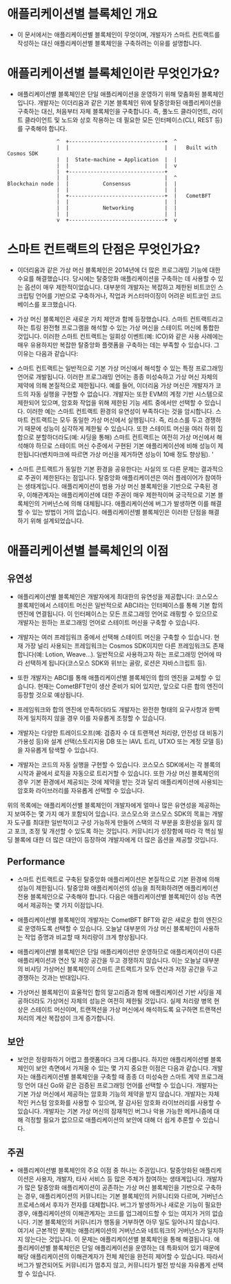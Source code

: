 # 애플리케이션별 블록체인 개요

- 이 문서에서는 애플리케이션별 블록체인이 무엇이며, 개발자가 스마트 컨트랙트를 작성하는 대신 애플리케이션별 블록체인을 구축하려는 이유를 설명합니다.

# 애플리케이션별 블록체인이란 무엇인가요?

- 애플리케이션별 블록체인은 단일 애플리케이션을 운영하기 위해 맞춤화된 블록체인입니다. 개발자는 이더리움과 같은 기본 블록체인 위에 탈중앙화된 애플리케이션을 구축하는 대신, 처음부터 자체 블록체인을 구축합니다. 즉, 풀노드 클라이언트, 라이트 클라이언트 및 노드와 상호 작용하는 데 필요한 모든 인터페이스(CLI, REST 등)를 구축해야 합니다.

```
                ^  +-------------------------------+  ^
                |  |                               |  |   Built with Cosmos SDK
                |  |  State-machine = Application  |  |
                |  |                               |  v
                |  +-------------------------------+
                |  |                               |  ^
Blockchain node |  |           Consensus           |  |
                |  |                               |  |
                |  +-------------------------------+  |   CometBFT
                |  |                               |  |
                |  |           Networking          |  |
                |  |                               |  |
                v  +-------------------------------+  v
```

# 스마트 컨트랙트의 단점은 무엇인가요?
* 이더리움과 같은 가상 머신 블록체인은 2014년에 더 많은 프로그래밍 기능에 대한 수요를 해결했습니다. 당시에는 탈중앙화 애플리케이션을 구축하는 데 사용할 수 있는 옵션이 매우 제한적이었습니다. 대부분의 개발자는 복잡하고 제한된 비트코인 스크립팅 언어를 기반으로 구축하거나, 작업과 커스터마이징이 어려운 비트코인 코드베이스를 포크했습니다. 

* 가상 머신 블록체인은 새로운 가치 제안과 함께 등장했습니다. 스마트 컨트랙트라고 하는 튜링 완전형 프로그램을 해석할 수 있는 가상 머신을 스테이트 머신에 통합한 것입니다. 이러한 스마트 컨트랙트는 일회성 이벤트(예: ICO)와 같은 사용 사례에는 매우 유용하지만 복잡한 탈중앙화 플랫폼을 구축하는 데는 부족할 수 있습니다. 그 이유는 다음과 같습니다:



* 스마트 컨트랙트는 일반적으로 기본 가상 머신에서 해석할 수 있는 특정 프로그래밍 언어로 개발됩니다. 이러한 프로그래밍 언어는 종종 미성숙하고 가상 머신 자체의 제약에 의해 본질적으로 제한됩니다. 예를 들어, 이더리움 가상 머신은 개발자가 코드의 자동 실행을 구현할 수 없습니다. 개발자는 또한 EVM의 계정 기반 시스템으로 제한되어 있으며, 암호화 작업을 위해 제한된 기능 세트 중에서만 선택할 수 있습니다. 이러한 예는 스마트 컨트랙트 환경의 유연성이 부족하다는 것을 암시합니다. 스마트 컨트랙트는 모두 동일한 가상 머신에서 실행됩니다. 즉, 리소스를 두고 경쟁하기 때문에 성능이 심각하게 제한될 수 있습니다. 또한 스테이트 머신을 여러 하위 집합으로 분할하더라도(예: 샤딩을 통해) 
스마트 컨트랙트는 여전히 가상 머신에서 해석해야 하므로 스테이트 머신 수준에서 구현된 기본 애플리케이션에 비해 성능이 제한됩니다(벤치마크에 따르면 가상 머신을 제거하면 성능이 10배 정도 향상됨).
'

* 스마트 콘트랙트가 동일한 기본 환경을 공유한다는 사실의 또 다른 문제는 결과적으로 주권이 제한된다는 점입니다. 탈중앙화 애플리케이션은 여러 플레이어가 참여하는 생태계입니다. 애플리케이션이 범용 가상 머신 블록체인을 기반으로 구축된 경우, 이해관계자는 애플리케이션에 대한 주권이 매우 제한적이며 궁극적으로 기본 블록체인의 거버넌스에 의해 대체됩니다. 애플리케이션에 버그가 발생하면 이를 해결할 수 있는 방법이 거의 없습니다. 애플리케이션별 블록체인은 이러한 단점을 해결하기 위해 설계되었습니다.

# 애플리케이션별 블록체인의 이점

## 유연성 

* 애플리케이션별 블록체인은 개발자에게 최대한의 유연성을 제공합니다: 코스모스 블록체인에서 스테이트 머신은 일반적으로 ABCI라는 인터페이스를 통해 기본 합의 엔진에 연결됩니다. 이 인터페이스는 모든 프로그래밍 언어로 래핑할 수 있으므로 개발자는 원하는 프로그래밍 언어로 스테이트 머신을 구축할 수 있습니다. 

* 개발자는 여러 프레임워크 중에서 선택해 스테이트 머신을 구축할 수 있습니다. 현재 가장 널리 사용되는 프레임워크는 Cosmos SDK이지만 다른 프레임워크도 존재합니다(예: Lotion, Weave...). 일반적으로 사용하고자 하는 프로그래밍 언어에 따라 선택하게 됩니다(코스모스 SDK와 위브는 골랑, 로션은 자바스크립트 등). 

* 또한 개발자는 ABCI를 통해 애플리케이션별 블록체인의 합의 엔진을 교체할 수 있습니다. 현재는 CometBFT만이 생산 준비가 되어 있지만, 앞으로 다른 합의 엔진이 등장할 것으로 예상됩니다.

* 프레임워크와 합의 엔진에 만족하더라도 개발자는 완전한 형태의 요구사항과 완벽하게 일치하지 않을 경우 이를 자유롭게 조정할 수 있습니다. 

* 개발자는 다양한 트레이드오프(예: 검증자 수 대 트랜잭션 처리량, 안전성 대 비동기 가용성 등)와 설계 선택(스토리지용 DB 또는 IAVL 트리, UTXO 또는 계정 모델 등)을 자유롭게 탐색할 수 있습니다. 

* 개발자는 코드의 자동 실행을 구현할 수 있습니다. 코스모스 SDK에서는 각 블록의 시작과 끝에서 로직을 자동으로 트리거할 수 있습니다. 또한 가상 머신 블록체인의 경우 기본 환경에서 제공되는 것에 제약을 받는 것과 달리 애플리케이션에 사용되는 암호화 라이브러리를 자유롭게 선택할 수 있습니다.


위의 목록에는 애플리케이션별 블록체인이 개발자에게 얼마나 많은 유연성을 제공하는지 보여주는 몇 가지 예가 포함되어 있습니다. 코스모스와 코스모스 SDK의 목표는 개발자 도구를 최대한 일반적이고 구성 가능하게 만들어 스택의 각 부분을 호환성을 잃지 않고 포크, 조정 및 개선할 수 있도록 하는 것입니다. 커뮤니티가 성장함에 따라 각 핵심 빌딩 블록에 대한 더 많은 대안이 등장하여 개발자에게 더 많은 옵션을 제공할 것입니다.

## Performance

* 스마트 컨트랙트로 구축된 탈중앙화 애플리케이션은 본질적으로 기본 환경에 의해 성능이 제한됩니다. 탈중앙화 애플리케이션의 성능을 최적화하려면 애플리케이션 전용 블록체인으로 구축해야 합니다. 다음은 애플리케이션별 블록체인이 성능 측면에서 제공하는 몇 가지 이점입니다. 

* 애플리케이션별 블록체인의 개발자는 CometBFT BFT와 같은 새로운 합의 엔진으로 운영하도록 선택할 수 있습니다. 오늘날 대부분의 가상 머신 블록체인이 사용하는 작업 증명과 비교할 때 처리량이 크게 향상됩니다. 
* 애플리케이션별 블록체인은 단일 애플리케이션만 운영하므로 애플리케이션이 다른 애플리케이션과 연산 및 저장 공간을 두고 경쟁하지 않습니다. 이는 오늘날 대부분의 비샤딩 가상머신 블록체인이 스마트 콘트랙트가 모두 연산과 저장 공간을 두고 경쟁하는 것과는 반대입니다. 
* 가상머신 블록체인이 효율적인 합의 알고리즘과 함께 애플리케이션 기반 샤딩을 제공하더라도 가상머신 자체의 성능은 여전히 제한될 것입니다. 실제 처리량 병목 현상은 스테이트 머신이며, 트랜잭션을 가상 머신에서 해석하도록 요구하면 트랜잭션 처리의 계산 복잡성이 크게 증가합니다.


## 보안 
* 보안은 정량화하기 어렵고 플랫폼마다 크게 다릅니다. 하지만 애플리케이션별 블록체인이 보안 측면에서 가져올 수 있는 몇 가지 중요한 이점은 다음과 같습니다. 개발자는 애플리케이션별 블록체인을 구축할 때 종종 더 미성숙한 스마트 계약 프로그래밍 언어 대신 Go와 같은 검증된 프로그래밍 언어를 선택할 수 있습니다. 개발자는 기본 가상 머신에서 제공하는 암호화 기능의 제약을 받지 않습니다. 개발자는 자체적인 커스텀 암호화를 사용할 수 있으며, 잘 감사된 암호화 라이브러리를 사용할 수 있습니다. 개발자는 기본 가상 머신의 잠재적인 버그나 악용 가능한 메커니즘에 대해 걱정할 필요가 없으므로 애플리케이션의 보안에 대해 더 쉽게 추론할 수 있습니다.

## 주권 
* 애플리케이션별 블록체인의 주요 이점 중 하나는 주권입니다. 탈중앙화된 애플리케이션은 사용자, 개발자, 타사 서비스 등 많은 주체가 참여하는 생태계입니다. 개발자가 많은 탈중앙화 애플리케이션이 공존하는 가상 머신 블록체인을 기반으로 구축하는 경우, 애플리케이션의 커뮤니티는 기본 블록체인의 커뮤니티와 다르며, 거버넌스 프로세스에서 후자가 전자를 대체합니다. 버그가 발생하거나 새로운 기능이 필요한 경우, 애플리케이션의 이해관계자는 코드를 업그레이드할 수 있는 여지가 거의 없습니다. 기본 블록체인의 커뮤니티가 행동을 거부하면 아무 일도 일어나지 않습니다. 여기서 근본적인 문제는 애플리케이션의 거버넌스와 네트워크의 거버넌스가 일치하지 않는다는 것입니다. 이 문제는 애플리케이션별 블록체인을 통해 해결됩니다. 애플리케이션별 블록체인은 단일 애플리케이션을 운영하는 데 특화되어 있기 때문에 해당 애플리케이션의 이해관계자가 전체 체인을 완전히 제어할 수 있습니다. 따라서 버그가 발견되어도 커뮤니티가 멈추지 않고, 커뮤니티가 발전 방식을 자유롭게 선택할 수 있습니다.
